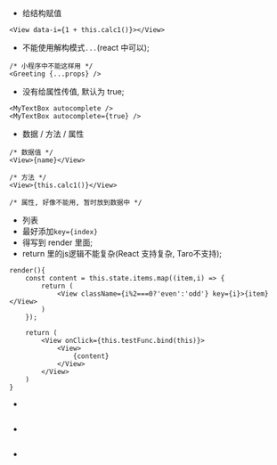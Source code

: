 * 给结构赋值
```
<View data-i={1 + this.calc1()}></View>
```

* 不能使用解构模式`...`(react 中可以);
```
/* 小程序中不能这样用 */
<Greeting {...props} />  
```

* 没有给属性传值, 默认为 true;
```
<MyTextBox autocomplete />
<MyTextBox autocomplete={true} />
```

* 数据 / 方法 / 属性 
```
/* 数据值 */
<View>{name}</View>

/* 方法 */
<View>{this.calc1()}</View>

/* 属性, 好像不能用, 暂时放到数据中 */
```

* 列表
* 最好添加`key={index}`
* 得写到 render 里面;
* return 里的js逻辑不能复杂(React 支持复杂, Taro不支持);
```
render(){
    const content = this.state.items.map((item,i) => {
        return (
            <View className={i%2===0?'even':'odd'} key={i}>{item}</View>
        )
    });

    return (
        <View onClick={this.testFunc.bind(this)}>
            <View>
                {content}
            </View>
        </View>
    )
}
```

* 
```

```

* 
```

```

* 
```

```